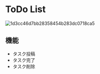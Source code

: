 # ToDo List

![1d3cc46d7bb28358454b283dc0718ca5](https://user-images.githubusercontent.com/53207844/110335760-8bc71900-8067-11eb-9e11-ccbd2910186e.gif)

## 機能
- タスク投稿
- タスク完了
- タスク削除
